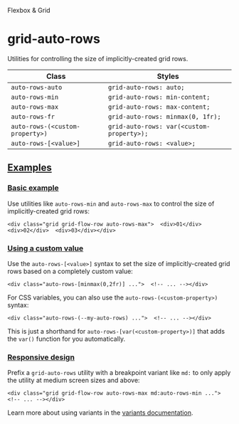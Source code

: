 <!--$-->

<!--/$-->

Flexbox & Grid

# grid-auto-rows

Utilities for controlling the size of implicitly-created grid rows.

| Class                           | Styles                                    |
| ------------------------------- | ----------------------------------------- |
| `auto-rows-auto`                | `grid-auto-rows: auto;`                   |
| `auto-rows-min`                 | `grid-auto-rows: min-content;`            |
| `auto-rows-max`                 | `grid-auto-rows: max-content;`            |
| `auto-rows-fr`                  | `grid-auto-rows: minmax(0, 1fr);`         |
| `auto-rows-(<custom-property>)` | `grid-auto-rows: var(<custom-property>);` |
| `auto-rows-[<value>]`           | `grid-auto-rows: <value>;`                |

## [Examples](#examples)

### [Basic example](#basic-example)

Use utilities like `auto-rows-min` and `auto-rows-max` to control the size of implicitly-created grid rows:

```
<div class="grid grid-flow-row auto-rows-max">  <div>01</div>  <div>02</div>  <div>03</div></div>
```

### [Using a custom value](#using-a-custom-value)

Use the<!-- --> `auto-rows-[<value>]` <!-- -->syntax<!-- --> <!-- -->to set the <!-- -->size of implicitly-created grid rows<!-- --> based on a completely custom value:

```
<div class="auto-rows-[minmax(0,2fr)] ...">  <!-- ... --></div>
```

For CSS variables, you can also use the<!-- --> `auto-rows-(<custom-property>)` <!-- -->syntax:

```
<div class="auto-rows-(--my-auto-rows) ...">  <!-- ... --></div>
```

This is just a shorthand for<!-- --> `auto-rows-[var(<custom-property>)]` <!-- -->that adds the `var()` function for you automatically.

### [Responsive design](#responsive-design)

Prefix <!-- -->a<!-- --> `grid-auto-rows` utility<!-- --> <!-- -->with a breakpoint variant like `md:` to only apply the utility at <!-- -->medium<!-- --> <!-- -->screen sizes and above:

```
<div class="grid grid-flow-row auto-rows-max md:auto-rows-min ...">  <!-- ... --></div>
```

Learn more about using variants in the [variants documentation](/docs/hover-focus-and-other-states).

<!--$-->

<!--/$-->
